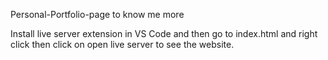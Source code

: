 Personal-Portfolio-page to know me more

Install live server extension in VS Code and then go to index.html and right click then click on open live server to see the website.
